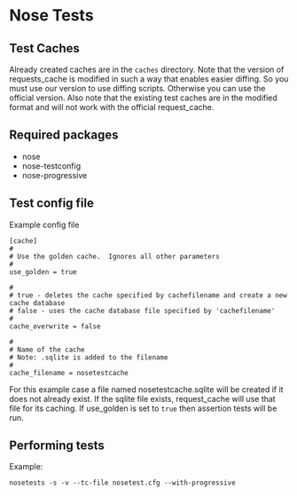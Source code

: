 # Nose Tests

## Test Caches

Already created caches are in the `caches` directory.  Note that the version of requests_cache is modified in such a way
that enables easier diffing.  So you must use our version to use diffing scripts.  Otherwise you can use the official version.
Also note that the existing test caches are in the modified format and will not work with the official request_cache.

## Required packages

* nose
* nose-testconfig
* nose-progressive

## Test config file

Example config file

    [cache]
    #
    # Use the golden cache.  Ignores all other parameters
    #
    use_golden = true

    #
    # true - deletes the cache specified by cachefilename and create a new cache database
    # false - uses the cache database file specified by 'cachefilename'
    #
    cache_overwrite = false

    #
    # Name of the cache
    # Note: .sqlite is added to the filename
    #
    cache_filename = nosetestcache

For this example case a file named nosetestcache.sqlite will be created if it does not already exist.  If the sqlite file exists, request_cache will use that file
for its caching. If use_golden is set to `true` then assertion tests will be run.


## Performing tests
 Example:

    nosetests -s -v --tc-file nosetest.cfg --with-progressive